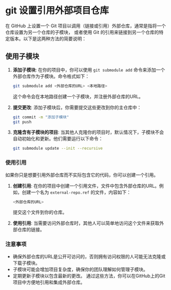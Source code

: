 # git 设置引用外部项目仓库

在 GitHub 上设置一个 Git 项目以调用（链接或引用）外部仓库，通常是指将一个仓库设置为另一个仓库的子模块，
或者使用 Git 的引用来链接到另一个仓库的特定版本。以下是这两种方法的简要说明：

## 使用子模块

1. **添加子模块**:
   在你的项目中，你可以使用 `git submodule add` 命令来添加一个外部仓库作为子模块。命令格式如下：

   ```sh
   git submodule add <外部仓库的URL> <本地路径>
   ```

   这个命令会在本地路径创建一个子模块，并注册外部仓库的URL。

2. **提交更改**:
   添加子模块后，你需要提交这些更改到你的主仓库中：

   ```sh
   git commit -m "添加子模块"
   git push
   ```

3. **克隆含有子模块的项目**:
   当其他人克隆你的项目时，默认情况下，子模块不会自动初始化和更新。他们需要运行以下命令：

   ```sh
   git submodule update --init --recursive
   ```

### 使用引用

如果你只是想要引用外部仓库而不实际包含它的代码，你可以创建一个引用。

1. **创建引用**:
   在你的项目中创建一个引用文件，文件中包含外部仓库的URL。例如，创建一个名为 `external-repo.ref` 的文件，内容如下：

   ```sh
   <外部仓库的URL>
   ```

   提交这个文件到你的仓库。

2. **使用引用**:
   当需要访问外部仓库时，其他人可以简单地访问这个文件来获取外部仓库的链接。

### 注意事项

- 确保外部仓库的URL是公开可访问的，否则拥有访问权限的人可能无法克隆或下载子模块。
- 子模块可能会增加项目复杂度，确保你的团队理解如何管理子模块。
- 定期更新子模块以包含最新的更改。
通过这些方法，你可以在GitHub上的Git项目中方便地引用和集成外部仓库。
